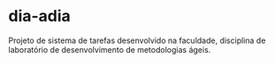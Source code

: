 # dia-adia
Projeto de sistema de tarefas desenvolvido na faculdade, disciplina de laboratório de desenvolvimento de metodologias ágeis.
